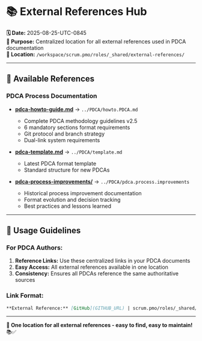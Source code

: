 # 📚 **External References Hub**

**🗓️ Date:** 2025-08-25-UTC-0845  
**🎯 Purpose:** Centralized location for all external references used in PDCA documentation  
**📍 Location:** `/workspace/scrum.pmo/roles/_shared/external-references/`

---

## **🔗 Available References**

### **PDCA Process Documentation**
- **[pdca-howto-guide.md](./pdca-howto-guide.md)** → `../PDCA/howto.PDCA.md`
  - Complete PDCA methodology guidelines v2.5
  - 6 mandatory sections format requirements
  - Git protocol and branch strategy
  - Dual-link system requirements

- **[pdca-template.md](./pdca-template.md)** → `../PDCA/template.md`
  - Latest PDCA format template
  - Standard structure for new PDCAs

- **[pdca-process-improvements/](./pdca-process-improvements)** → `../PDCA/pdca.process.improvements`
  - Historical process improvement documentation
  - Format evolution and decision tracking
  - Best practices and lessons learned

---

## **🎯 Usage Guidelines**

### **For PDCA Authors:**
1. **Reference Links:** Use these centralized links in your PDCA documents
2. **Easy Access:** All external references available in one location
3. **Consistency:** Ensures all PDCAs reference the same authoritative sources

### **Link Format:**
```markdown
**External Reference:** [GitHub](GITHUB_URL) | scrum.pmo/roles/_shared/external-references/reference-name
```

---

**🔗 One location for all external references - easy to find, easy to maintain!** 📚✅
